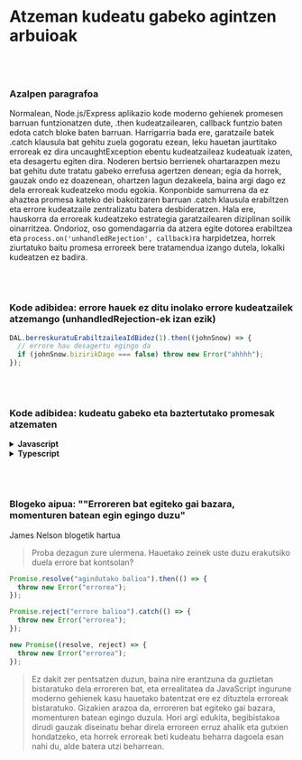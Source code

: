 # Atzeman kudeatu gabeko agintzen arbuioak

<br/><br/>

### Azalpen paragrafoa

Normalean, Node.js/Express aplikazio kode moderno gehienek promesen barruan funtzionatzen dute, .then kudeatzailearen, callback funtzio baten edota catch bloke baten barruan. Harrigarria bada ere, garatzaile batek .catch klausula bat gehitu zuela gogoratu ezean, leku hauetan jaurtitako erroreak ez dira uncaughtException ebentu kudeatzaileaz kudeatuak izaten, eta desagertu egiten dira. Noderen bertsio berrienek ohartarazpen mezu bat gehitu dute tratatu gabeko errefusa agertzen denean; egia da horrek, gauzak ondo ez doazenean, ohartzen lagun dezakeela, baina argi dago ez dela erroreak kudeatzeko modu egokia. Konponbide samurrena da ez ahaztea promesa kateko dei bakoitzaren barruan .catch klausula erabiltzen eta errore kudeatzaile zentralizatu batera desbideratzen. Hala ere, hauskorra da erroreak kudeatzeko estrategia garatzailearen diziplinan soilik oinarritzea. Ondorioz, oso gomendagarria da atzera egite dotorea erabiltzea eta `process.on('unhandledRejection', callback)`ra harpidetzea, horrek ziurtatuko baitu promesa erroreek bere tratamendua izango dutela, lokalki kudeatzen ez badira.

<br/><br/>

### Kode adibidea: errore hauek ez ditu inolako errore kudeatzailek atzemango (unhandledRejection-ek izan ezik)

```javascript
DAL.berreskuratuErabiltzaileaIdBidez(1).then((johnSnow) => {
  // errore hau desagertu egingo da
  if (johnSnow.bizirikDago === false) throw new Error("ahhhh");
});
```

<br/><br/>

### Kode adibidea: kudeatu gabeko eta baztertutako promesak atzematen

<details>
<summary><strong>Javascript</strong></summary>

```javascript
process.on("unhandledRejection", (arrazoia, p) => {
  // Kudeatu gabeko baztertutako promesa bat harrapatu dut,
  // iada kudeatu gabeko erroreentzat atzera-egite kudeatzailea dugunez (begiratu beherago),
  // utzi jaurtitzen eta utzi berari hori kudeatzen
  throw arrazoia;
});

process.on("uncaughtException", (errorea) => {
  // Aurretik inoiz kudeatu gabeko errorea jaso berri dut, hau kudeatzeko eta berrekite bat beharrezkoa den erabakitzeko garaia da
  erroreKudeaketa.kudeatzailea.erroreaKudeatu(errorea);
  if (!erroreKudeaketa.kudeatzailea.erroreFidagarriaDa(errorea))
    process.exit(1);
});
```

</details>

<details>
<summary><strong>Typescript</strong></summary>

```typescript
process.on("unhandledRejection", (arrazioa: string, p: Promise<any>) => {
  // Kudeatu gabeko baztertutako promesa bat harrapatu dut,
  // iada kudeatu gabeko erroreentzat atzera-egite kudeatzailea dugunez (begiratu beherago),
  // utzi jaurtitzen eta utzi berari hori kudeatzen
  throw arrazoia;
});

process.on("uncaughtException", (errorea: Error) => {
  // Aurretik inoiz kudeatu gabeko errorea jaso berri dut, hau kudeatzeko eta berrekite bat beharrezkoa den erabakitzeko garaia da
  erroreKudeaketa.kudeatzailea.erroreaKudeatu(errorea);
  if (!erroreKudeaketa.kudeatzailea.erroreFidagarriaDa(errorea))
    process.exit(1);
});
```

</details>

<br/><br/>

### Blogeko aipua: "&quot;Erroreren bat egiteko gai bazara, momenturen batean egin egingo duzu"

James Nelson blogetik hartua

> Proba dezagun zure ulermena. Hauetako zeinek uste duzu erakutsiko duela errore bat kontsolan?

```javascript
Promise.resolve("agindutako balioa").then(() => {
  throw new Error("errorea");
});

Promise.reject("errore balioa").catch(() => {
  throw new Error("errorea");
});

new Promise((resolve, reject) => {
  throw new Error("errorea");
});
```

> Ez dakit zer pentsatzen duzun, baina nire erantzuna da guztietan bistaratuko dela erroreren bat, eta errealitatea da JavaScript ingurune moderno gehienek kasu hauetako batentzat ere ez dituztela erroreak bistaratuko. Gizakien arazoa da, erroreren bat egiteko gai bazara, momenturen batean egingo duzula. Hori argi edukita, begibistakoa dirudi gauzak diseinatu behar direla erroreen erruz ahalik eta gutxien hondatzeko, eta horrek erroreak beti kudeatu beharra dagoela esan nahi du, alde batera utzi beharrean.
